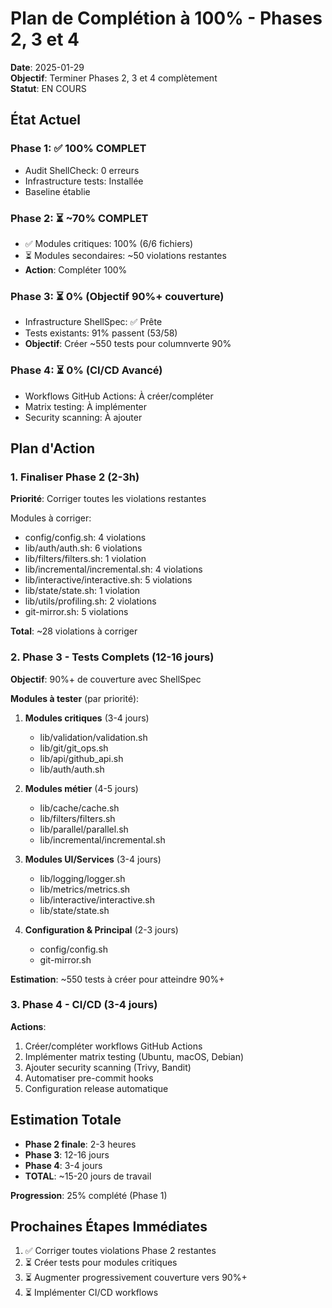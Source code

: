 # Plan de Complétion à 100% - Phases 2, 3 et 4

**Date**: 2025-01-29  
**Objectif**: Terminer Phases 2, 3 et 4 complètement  
**Statut**: EN COURS

## État Actuel

### Phase 1: ✅ 100% COMPLET
- Audit ShellCheck: 0 erreurs
- Infrastructure tests: Installée
- Baseline établie

### Phase 2: ⏳ ~70% COMPLET
- ✅ Modules critiques: 100% (6/6 fichiers)
- ⏳ Modules secondaires: ~50 violations restantes
- **Action**: Compléter 100%

### Phase 3: ⏳ 0% (Objectif 90%+ couverture)
- Infrastructure ShellSpec: ✅ Prête
- Tests existants: 91% passent (53/58)
- **Objectif**: Créer ~550 tests pour columnverte 90%

### Phase 4: ⏳ 0% (CI/CD Avancé)
- Workflows GitHub Actions: À créer/compléter
- Matrix testing: À implémenter
- Security scanning: À ajouter

## Plan d'Action

### 1. Finaliser Phase 2 (2-3h)

**Priorité**: Corriger toutes les violations restantes

Modules à corriger:
- config/config.sh: 4 violations
- lib/auth/auth.sh: 6 violations  
- lib/filters/filters.sh: 1 violation
- lib/incremental/incremental.sh: 4 violations
- lib/interactive/interactive.sh: 5 violations
- lib/state/state.sh: 1 violation
- lib/utils/profiling.sh: 2 violations
- git-mirror.sh: 5 violations

**Total**: ~28 violations à corriger

### 2. Phase 3 - Tests Complets (12-16 jours)

**Objectif**: 90%+ de couverture avec ShellSpec

**Modules à tester** (par priorité):

1. **Modules critiques** (3-4 jours)
   - lib/validation/validation.sh
   - lib/git/git_ops.sh  
   - lib/api/github_api.sh
   - lib/auth/auth.sh

2. **Modules métier** (4-5 jours)
   - lib/cache/cache.sh
   - lib/filters/filters.sh
   - lib/parallel/parallel.sh
   - lib/incremental/incremental.sh

3. **Modules UI/Services** (3-4 jours)
   - lib/logging/logger.sh
   - lib/metrics/metrics.sh
   - lib/interactive/interactive.sh
   - lib/state/state.sh

4. **Configuration & Principal** (2-3 jours)
   - config/config.sh
   - git-mirror.sh

**Estimation**: ~550 tests à créer pour atteindre 90%+

### 3. Phase 4 - CI/CD (3-4 jours)

**Actions**:
1. Créer/compléter workflows GitHub Actions
2. Implémenter matrix testing (Ubuntu, macOS, Debian)
3. Ajouter security scanning (Trivy, Bandit)
4. Automatiser pre-commit hooks
5. Configuration release automatique

## Estimation Totale

- **Phase 2 finale**: 2-3 heures  
- **Phase 3**: 12-16 jours  
- **Phase 4**: 3-4 jours  
- **TOTAL**: ~15-20 jours de travail

**Progression**: 25% complété (Phase 1)

## Prochaines Étapes Immédiates

1. ✅ Corriger toutes violations Phase 2 restantes
2. ⏳ Créer tests pour modules critiques
3. ⏳ Augmenter progressivement couverture vers 90%+
4. ⏳ Implémenter CI/CD workflows

